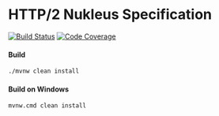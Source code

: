 # HTTP/2 Nukleus Specification

[![Build Status][build-status-image]][build-status]
[![Code Coverage][code-coverage-image]][code-coverage]

#### Build
```bash
./mvnw clean install
```
#### Build on Windows
```bash
mvnw.cmd clean install
```

[build-status-image]: https://travis-ci.org/reaktivity/nukleus-http2.spec.svg?branch=develop
[build-status]: https://travis-ci.org/reaktivity/nukleus-http2.spec
[code-coverage-image]: https://codecov.io/gh/reaktivity/nukleus-http2.spec/branch/develop/graph/badge.svg
[code-coverage]: https://codecov.io/gh/reaktivity/nukleus-http2.spec
